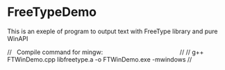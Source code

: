 # FreeTypeDemo
This is an exeple of program to output text with FreeType library and pure WinAPI

//    Compile command for mingw:                                             //
//      g++ FTWinDemo.cpp libfreetype.a -o FTWinDemo.exe -mwindows //
